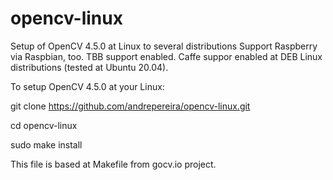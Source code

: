 # opencv-linux
Setup of OpenCV 4.5.0 at Linux to several distributions
Support Raspberry via Raspbian, too.
TBB support enabled.
Caffe suppor enabled at DEB Linux distributions (tested at Ubuntu 20.04).

To setup OpenCV 4.5.0 at your Linux:

git clone https://github.com/andrepereira/opencv-linux.git

cd opencv-linux

sudo make install

This file is based at Makefile from gocv.io project.

